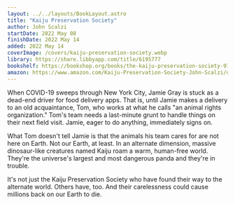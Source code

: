 ```yaml
---
layout: ../../layouts/BookLayout.astro
title: "Kaiju Preservation Society"
author: John Scalzi
startDate: 2022 May 08
finishDate: 2022 May 14
added: 2022 May 14
coverImage: /covers/kaiju-preservation-society.webp
library: https://share.libbyapp.com/title/6195777
bookshelf: https://bookshop.org/books/the-kaiju-preservation-society-9798885780407/9780765389121
amazon: https://www.amazon.com/Kaiju-Preservation-Society-John-Scalzi/dp/0765389126/
---
```


When COVID-19 sweeps through New York City, Jamie Gray is stuck as a dead-end driver for food delivery apps. That is, until Jamie makes a delivery to an old acquaintance, Tom, who works at what he calls "an animal rights organization." Tom's team needs a last-minute grunt to handle things on their next field visit. Jamie, eager to do anything, immediately signs on.

What Tom doesn't tell Jamie is that the animals his team cares for are not here on Earth. Not our Earth, at least. In an alternate dimension, massive dinosaur-like creatures named Kaiju roam a warm, human-free world. They're the universe's largest and most dangerous panda and they're in trouble.

It's not just the Kaiju Preservation Society who have found their way to the alternate world. Others have, too. And their carelessness could cause millions back on our Earth to die.

<!-- ### Notes & Highlights -->

